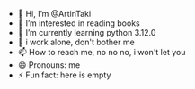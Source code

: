 - 👋 Hi, I’m @ArtinTaki
- 👀 I’m interested in reading books
- 🌱 I’m currently learning python 3.12.0
- 💞️ i work alone, don't bother me
- 📫 How to reach me, no no no, i won't let you
- 😄 Pronouns: me
- ⚡ Fun fact: here is empty

<!---
ArtinTaki/ArtinTaki is a ✨ special ✨ repository because its `README.md` (this file) appears on your GitHub profile.
You can click the Preview link to take a look at your changes.
--->
